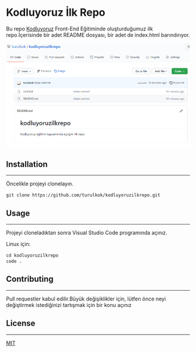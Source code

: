 # Kodluyoruz İlk Repo
Bu repo [Kodluyoruz](https://www.kodluyoruz.org) Front-End Eğitiminde oluşturduğumuz ilk repo.İçerisinde bir adet README dosyası, bir adet de index.html barındırıyor.

![proje_resim](figures/proje_resmi.png)
## Installation
***
Öncelikle projeyi clonelayın.
```
git clone https://github.com/turulkok/kodluyoruzilkrepo.git
```
## Usage
***
Projeyi cloneladıktan sonra Visual Studio Code programında açınız.

Linux için:
```
cd kodluyoruzilkrepo
code .
```
## Contributing
***
Pull requestler kabul edilir.Büyük değişiklikler için, lütfen önce neyi değiştirmek istediğinizi tartışmak için bir konu açınız

## License
***
[MIT](https//:choosealicense.com/licenses/mit/)
